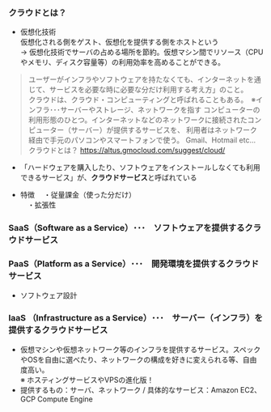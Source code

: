 ### クラウドとは？
- 仮想化技術  
 仮想化される側をゲスト、仮想化を提供する側をホストという  
 → 仮想化技術でサーバの占める場所を節約。仮想マシン間でリソース（CPUやメモリ、ディスク容量等）の利用効率を高めることができる。  
> ユーザーがインフラやソフトウェアを持たなくても、インターネットを通じて、サービスを必要な時に必要な分だけ利用する考え方」のこと。  
> クラウドは、クラウド・コンピューティングと呼ばれることもある。　※インフラ･･･サーバーやストレージ、ネットワークを指す 
> コンピューターの利用形態のひとつ。インターネットなどのネットワークに接続されたコンピューター（サーバー）が提供するサービスを、
> 利用者はネットワーク経由で手元のパソコンやスマートフォンで使う。 Gmail、Hotmail etc...
> クラウドとは？
> https://altus.gmocloud.com/suggest/cloud/  

- 「ハードウェアを購入したり、ソフトウェアをインストールしなくても利用できるサービス」が、**クラウドサービス**と呼ばれている

- 特徴
　・従量課金（使った分だけ）  
　・拡張性  

### SaaS（Software as a Service）･･･　ソフトウェアを提供するクラウドサービス

### PaaS（Platform as a Service）･･･　開発環境を提供するクラウドサービス
- ソフトウェア設計

### IaaS （Infrastructure as a Service）･･･　サーバー（インフラ）を提供するクラウドサービス
- 仮想マシンや仮想ネットワーク等のインフラを提供するサービス。スペックやOSを自由に選べたり、ネットワークの構成を好きに変えられる等、自由度高い。  
※ ホスティングサービスやVPSの進化版！
- 提供するもの：サーバ、ネットワーク / 具体的なサービス：Amazon EC2、GCP Compute Engine
